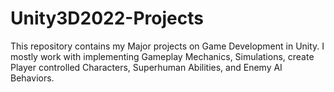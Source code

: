# Unity3D2022-Projects
This repository contains my Major projects on Game Development in Unity. I mostly work with implementing Gameplay Mechanics, Simulations,
create Player controlled Characters, Superhuman Abilities, and Enemy AI Behaviors.
